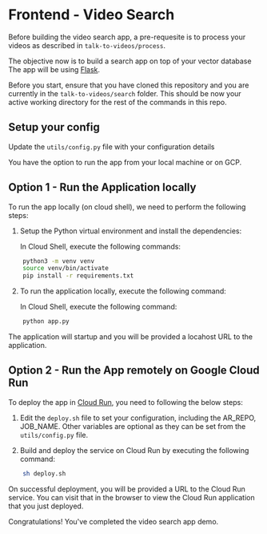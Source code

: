 # Frontend - Video Search

Before building the video search app, a pre-requesite is to process your videos as described in `talk-to-videos/process`.

The objective now is to build a search app on top of your vector database The app will be using [Flask](https://flask.palletsprojects.com/en/3.0.x/). 

Before you start, ensure that you have cloned this repository and you are currently in the `talk-to-videos/search` folder. This should be now your active working directory for the rest of the commands in this repo.

## Setup your config

Update the `utils/config.py` file with your configuration details

You have the option to run the app from your local machine or on GCP.

## Option 1 - Run the Application locally

To run the app locally (on cloud shell), we need to perform the following steps:

1. Setup the Python virtual environment and install the dependencies:

    In Cloud Shell, execute the following commands:

```bash
    python3 -m venv venv
    source venv/bin/activate
    pip install -r requirements.txt
```

2. To run the application locally, execute the following command:

    In Cloud Shell, execute the following command:

```bash
    python app.py
```

The application will startup and you will be provided a locahost URL to the application.

## Option 2 - Run the App remotely on Google Cloud Run

To deploy the app in [Cloud Run](https://cloud.google.com/run/docs/quickstarts/deploy-container), you need to following the below steps:


  1. Edit the `deploy.sh` file to set your configuration, including the AR_REPO, JOB_NAME.  Other variables are optional as they can be set from the `utils/config.py` file.

  3. Build and deploy the service on Cloud Run by executing the following command:

```bash
    sh deploy.sh
```

On successful deployment, you will be provided a URL to the Cloud Run service. You can visit that in the browser to view the Cloud Run application that you just deployed. 

Congratulations! You've completed the video search app demo.